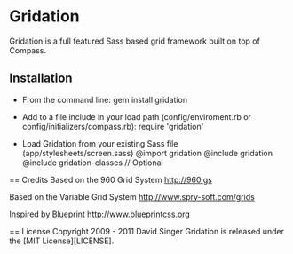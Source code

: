 # Gridation

Gridation is a full featured Sass based grid framework built on top of Compass.

## Installation

* From the command line:
    gem install gridation

* Add to a file include in your load path (config/enviroment.rb or config/initializers/compass.rb):
    require 'gridation'

* Load Gridation from your existing Sass file (app/stylesheets/screen.sass)
    @import gridation
    @include gridation
    @include gridation-classes // Optional



== Credits
Based on the 960 Grid System
http://960.gs

Based on the Variable Grid System
http://www.spry-soft.com/grids

Inspired by Blueprint
http://www.blueprintcss.org

== License
Copyright 2009 - 2011 David Singer
Gridation is released under the [MIT License][LICENSE].





